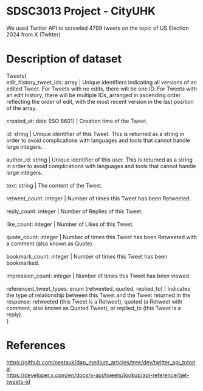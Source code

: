 # SDSC3013 Project - CityUHK

We used Twitter API to scrawled 4799 tweets on the topic of US Election 2024 from X (Twitter)

# Description of dataset
Tweets{ \
edit_history_tweet_ids:	array | Unique identifiers indicating all versions of an edited Tweet. For Tweets with no edits, there will be one ID. For Tweets with an edit history, there will be multiple IDs, arranged in ascending order reflecting the order of edit, with the most recent version in the last position of the array. \
\
created_at:	date (ISO 8601) | Creation time of the Tweet. \
\
id:	string | Unique identifier of this Tweet. This is returned as a string in order to avoid complications with languages and tools that cannot handle large integers. \
\
author_id: string | Unique identifier of this user. This is returned as a string in order to avoid complications with languages and tools that cannot handle large integers. \
\
text:	string | The content of the Tweet. \
\
retweet_count: integer | Number of times this Tweet has been Retweeted. \
\
reply_count: integer | Number of Replies of this Tweet. \
\
like_count:	integer | Number of Likes of this Tweet. \
\
quote_count:	integer | Number of times this Tweet has been Retweeted with a comment (also known as Quote). \
\
bookmark_count:	integer | Number of times this Tweet has been bookmarked. \
\
impression_count:	integer | Number of times this Tweet has been viewed. \
\
referenced_tweet_types: enum (retweeted, quoted, replied_to) | Indicates the type of relationship between this Tweet and the Tweet returned in the response: retweeted (this Tweet is a Retweet), quoted (a Retweet with comment, also known as Quoted Tweet), or replied_to (this Tweet is a reply). \
}

# References
https://github.com/nestauk/dap_medium_articles/tree/dev/twitter_api_tutorial \
https://developer.x.com/en/docs/x-api/tweets/lookup/api-reference/get-tweets-id
